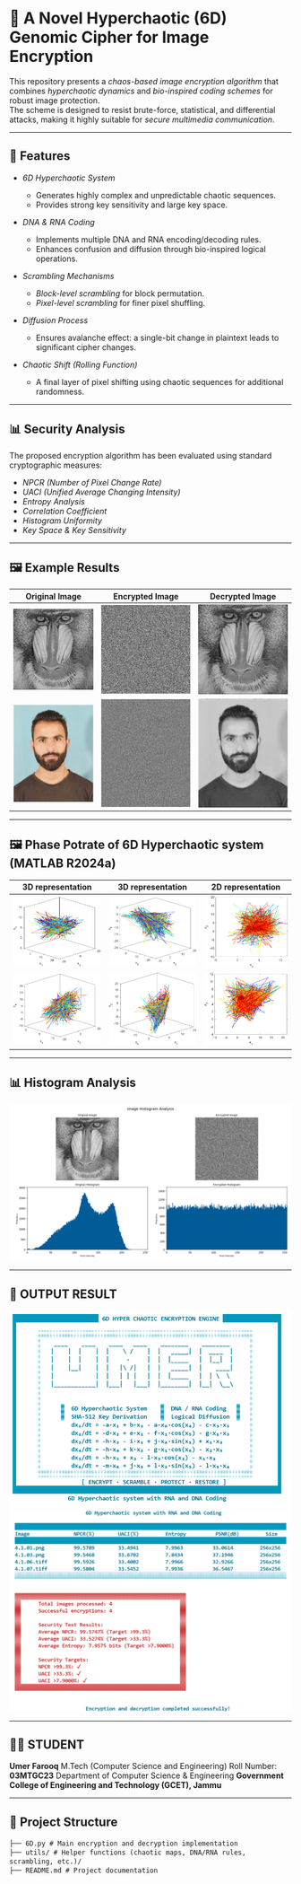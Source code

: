 # 🔐 A Novel Hyperchaotic (6D) Genomic Cipher for Image Encryption 

This repository presents a *chaos-based image encryption algorithm* that combines *hyperchaotic dynamics* and *bio-inspired coding schemes* for robust image protection.  
The scheme is designed to resist brute-force, statistical, and differential attacks, making it highly suitable for *secure multimedia communication*.

---

## 🚀 Features
- *6D Hyperchaotic System*  
  - Generates highly complex and unpredictable chaotic sequences.  
  - Provides strong key sensitivity and large key space.  

- *DNA & RNA Coding*  
  - Implements multiple DNA and RNA encoding/decoding rules.  
  - Enhances confusion and diffusion through bio-inspired logical operations.  

- *Scrambling Mechanisms*  
  - *Block-level scrambling*  for block permutation.  
  - *Pixel-level scrambling* for finer pixel shuffling.  

- *Diffusion Process*  
  - Ensures avalanche effect: a single-bit change in plaintext leads to significant cipher changes.  

- *Chaotic Shift (Rolling Function)*  
  - A final layer of pixel shifting using chaotic sequences for additional randomness.  

---

## 📊 Security Analysis
The proposed encryption algorithm has been evaluated using standard cryptographic measures:  
- *NPCR (Number of Pixel Change Rate)*  
- *UACI (Unified Average Changing Intensity)*  
- *Entropy Analysis*  
- *Correlation Coefficient*  
- *Histogram Uniformity*  
- *Key Space & Key Sensitivity*  

---

## 🖼 Example Results

| Original Image | Encrypted Image | Decrypted Image |
|----------------|----------------|----------------|
| ![Original](images/Baboon.png) | ![Encrypted](images/encrypted_Baboon.png) | ![Decrypted](images/decrypted_Baboon.png) |
| ![Original](images/umer.jpg) | ![Encrypted](images/encrypted_umer.jpg) | ![Decrypted](images/decrypted_umer.jpg) |

---

## 🖼 Phase Potrate of 6D Hyperchaotic system (MATLAB R2024a)

| 3D representation | 3D representation | 2D representation |
|----------------|----------------|----------------|
| ![3D](images/Fig_4.png) | ![3D](images/Fig_5.png) | ![2D](images/Fig_9.png) |
| ![3D](images/Fig_6.png) | ![3D](images/Fig_7.png) | ![2D](images/Fig_10.png) |


---

## 📊 Histogram Analysis
![Original](images/Histogram.png)

---

## 🎯 OUTPUT RESULT
 ![OUTPUT](images/R1.png) 
![OUTPUT](images/R2.png) 


---

## 👨‍🎓 STUDENT


**Umer Farooq** M.Tech (Computer Science and Engineering)
Roll Number: **03MTGC23**
Department of Computer Science & Engineering
**Government College of Engineering and Technology (GCET), Jammu**


---

## 📂 Project Structure

```text
├── 6D.py # Main encryption and decryption implementation
├── utils/ # Helper functions (chaotic maps, DNA/RNA rules, scrambling, etc.)/
├── README.md # Project documentation

